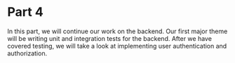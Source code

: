 # Part 4

In this part, we will continue our work on the backend. Our first major theme will be writing unit and integration tests for the backend. After we have covered testing, we will take a look at implementing user authentication and authorization.